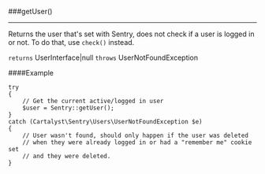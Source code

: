 <a id="getUser"></a>
###getUser()

----------

Returns the user that's set with Sentry, does not check if a user is logged in or not. To do that, use `check()` instead.

`returns` UserInterface|null
`throws`  UserNotFoundException

####Example

	try
	{
		// Get the current active/logged in user
		$user = Sentry::getUser();
	}
	catch (Cartalyst\Sentry\Users\UserNotFoundException $e)
	{
		// User wasn't found, should only happen if the user was deleted
		// when they were already logged in or had a "remember me" cookie set
		// and they were deleted.
	}
